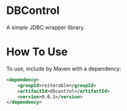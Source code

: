 DBControl
=========

A simple JDBC wrapper library.

How To Use
=========

To use, include by Maven with a dependency:

```xml
<dependency>
	<groupId>reiterable</groupId>
	<artifactId>dbcontrol</artifactId>
	<version>0.0.1</version>
</dependency>
```
